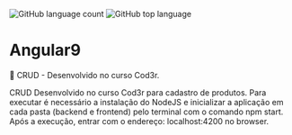 ![GitHub language count](https://img.shields.io/github/languages/count/otavioeiji/angular9)
![GitHub top language](https://img.shields.io/github/languages/top/otavioeiji/angular9)

# Angular9
:memo: CRUD - Desenvolvido no curso Cod3r.

CRUD Desenvolvido no curso Cod3r para cadastro de produtos.
Para executar é necessário a instalação do NodeJS e inicializar a aplicação em cada pasta (backend e frontend) pelo terminal com o comando npm start.
Após a execução, entrar com o endereço: localhost:4200 no browser.


